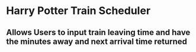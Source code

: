 # Harry Potter Train Scheduler

## Allows Users to input train leaving time and have the minutes away and next arrival time returned

